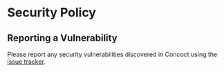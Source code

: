 # Security Policy

## Reporting a Vulnerability

Please report any security vulnerabilities discovered in Concoct using the [issue tracker](https://github.com/ConcoctLang/concoct/issues/new).

